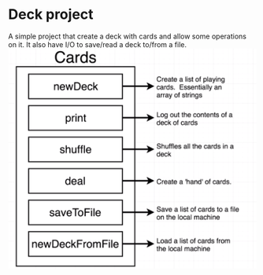 # Deck project
A simple project that create a deck with cards and allow some operations on it.
It also have I/O to save/read a deck to/from a file.
![deck 1](./images/deck_1.png)